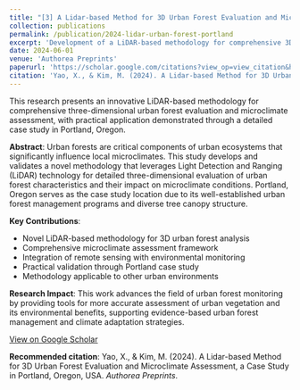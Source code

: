 ```yaml
---
title: "[3] A Lidar-based Method for 3D Urban Forest Evaluation and Microclimate Assessment, a Case Study in Portland, Oregon, USA"
collection: publications
permalink: /publication/2024-lidar-urban-forest-portland
excerpt: 'Development of a LiDAR-based methodology for comprehensive 3D urban forest evaluation and microclimate assessment, demonstrated through a case study in Portland, Oregon.'
date: 2024-06-01
venue: 'Authorea Preprints'
paperurl: 'https://scholar.google.com/citations?view_op=view_citation&hl=en&user=YguEIS4AAAAJ&citation_for_view=YguEIS4AAAAJ:UeHWp8X0CEIC'
citation: 'Yao, X., & Kim, M. (2024). A Lidar-based Method for 3D Urban Forest Evaluation and Microclimate Assessment, a Case Study in Portland, Oregon, USA. <i>Authorea Preprints</i>.'
---
```


This research presents an innovative LiDAR-based methodology for comprehensive three-dimensional urban forest evaluation and microclimate assessment, with practical application demonstrated through a detailed case study in Portland, Oregon.

**Abstract**: Urban forests are critical components of urban ecosystems that significantly influence local microclimates. This study develops and validates a novel methodology that leverages Light Detection and Ranging (LiDAR) technology for detailed three-dimensional evaluation of urban forest characteristics and their impact on microclimate conditions. Portland, Oregon serves as the case study location due to its well-established urban forest management programs and diverse tree canopy structure.

**Key Contributions**:
- Novel LiDAR-based methodology for 3D urban forest analysis
- Comprehensive microclimate assessment framework
- Integration of remote sensing with environmental monitoring
- Practical validation through Portland case study
- Methodology applicable to other urban environments

**Research Impact**: This work advances the field of urban forest monitoring by providing tools for more accurate assessment of urban vegetation and its environmental benefits, supporting evidence-based urban forest management and climate adaptation strategies.

[View on Google Scholar](https://scholar.google.com/citations?view_op=view_citation&hl=en&user=YguEIS4AAAAJ&citation_for_view=YguEIS4AAAAJ:UeHWp8X0CEIC)

**Recommended citation**: Yao, X., & Kim, M. (2024). A Lidar-based Method for 3D Urban Forest Evaluation and Microclimate Assessment, a Case Study in Portland, Oregon, USA. *Authorea Preprints*.
